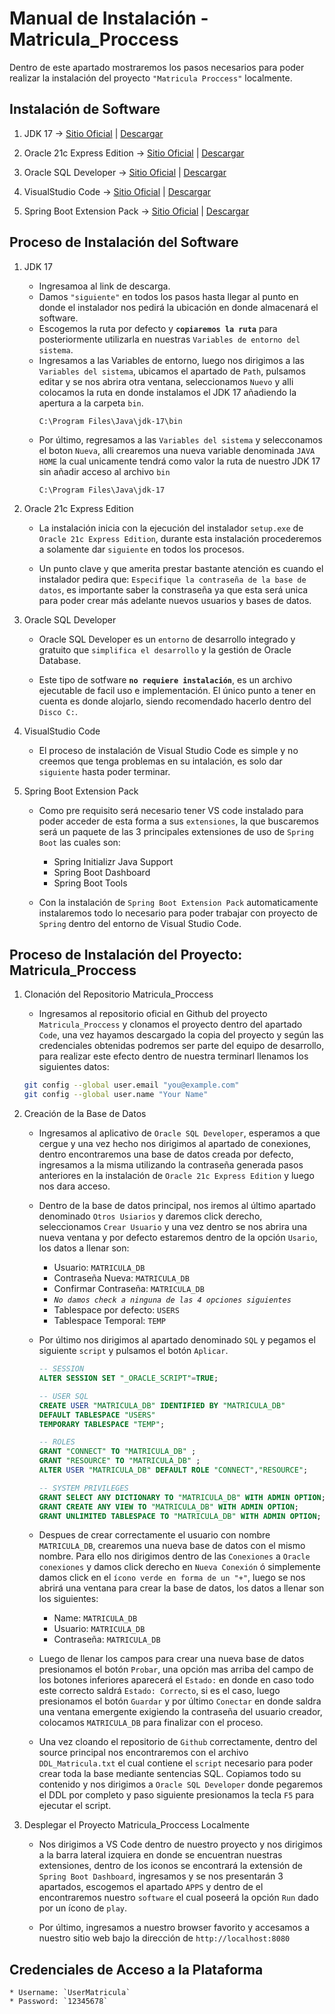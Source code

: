 # Manual de Instalación - Matricula_Proccess 

Dentro de este apartado mostraremos los pasos necesarios para poder realizar la instalación del proyecto ``"Matricula Proccess"`` localmente.

## Instalación de Software

1. JDK 17 -> [Sitio Oficial](https://www.oracle.com/java/technologies/javase/jdk17-archive-downloads.html) | [Descargar](https://download.oracle.com/java/17/archive/jdk-17.0.9_windows-x64_bin.exe)

2. Oracle 21c Express Edition -> [Sitio Oficial](https://www.oracle.com/database/technologies/oracle21c-windows-downloads.html) | [Descargar](https://www.oracle.com/webapps/redirect/signon?nexturl=https://download.oracle.com/otn/nt/oracle21c/213000/WINDOWS.X64_213000_db_home.zip)

3. Oracle SQL Developer -> [Sitio Oficial](https://www.oracle.com/database/sqldeveloper/) | [Descargar](https://www.oracle.com/webapps/redirect/signon?nexturl=https://download.oracle.com/otn/java/sqldeveloper/sqldeveloper-23.1.0.097.1607-x64.zip)

4. VisualStudio Code -> [Sitio Oficial](https://code.visualstudio.com/) | [Descargar](https://code.visualstudio.com/docs?dv=win)

5. Spring Boot Extension Pack -> [Sitio Oficial](https://marketplace.visualstudio.com/items?itemName=vmware.vscode-boot-dev-pack) | [Descargar](vscode:extension/vmware.vscode-boot-dev-pack)

## Proceso de Instalación del Software

1. JDK 17

    * Ingresamoa al link de descarga.
    * Damos `"siguiente"` en todos los pasos hasta llegar al punto en donde el instalador nos pedirá la ubicación en donde almacenará el software. 
    * Escogemos la ruta por defecto y **`copiaremos la ruta`**  para posteriormente utilizarla en nuestras `Variables de entorno del sistema`.
    * Ingresamos a las Variables de entorno, luego nos dirigimos a las `Variables del sistema`, ubicamos el apartado de `Path`, pulsamos editar y se nos abrira otra ventana, seleccionamos `Nuevo` y alli colocamos la ruta en donde instalamos el JDK 17 añadiendo la apertura a la carpeta `bin`.
        ```
        C:\Program Files\Java\jdk-17\bin
        ```
    * Por último, regresamos a las `Variables del sistema` y selecconamos el boton `Nueva`, alli crearemos una nueva variable denominada `JAVA HOME` la cual unicamente tendrá como valor la ruta de nuestro JDK 17 sin añadir acceso al archivo `bin`
        ```
        C:\Program Files\Java\jdk-17
        ```

2. Oracle 21c Express Edition

    * La instalación inicia con la ejecución del instalador `setup.exe` de `Oracle 21c Express Edition`, durante esta instalación procederemos a solamente dar `siguiente` en todos los procesos.

    * Un punto clave y que amerita prestar bastante atención es cuando el instalador pedira que: `Especifique la contraseña de la base de datos`, es importante saber la constraseña ya que esta será unica para poder crear más adelante nuevos usuarios y bases de datos.

3. Oracle SQL Developer

    * Oracle SQL Developer es un `entorno` de desarrollo integrado y gratuito que `simplifica el desarrollo` y la gestión de Oracle Database.

    * Este tipo de sotfware **`no requiere instalación`**, es un archivo ejecutable de facil uso e implementación. El único punto a tener en cuenta es donde alojarlo, siendo recomendado hacerlo dentro del `Disco C:`.

4. VisualStudio Code

    * El proceso de instalación de Visual Studio Code es simple y no creemos que tenga problemas en su intalación, es solo dar `siguiente` hasta poder terminar.

5. Spring Boot Extension Pack

    * Como pre requisito será necesario tener VS code instalado para poder acceder de esta forma a sus `extensiones`, la que buscaremos será un paquete de las 3 principales extensiones de uso de `Spring Boot` las cuales son:
        * Spring Initializr Java Support
        * Spring Boot Dashboard
        * Spring Boot Tools

    * Con la instalación de `Spring Boot Extension Pack` automaticamente instalaremos todo lo necesario para poder trabajar con proyecto de `Spring` dentro del entorno de Visual Studio Code.

## Proceso de Instalación del Proyecto: Matricula_Proccess 

1. Clonación del Repositorio Matricula_Proccess

    * Ingresamos al repositorio oficial en Github del proyecto `Matricula_Proccess` y clonamos el proyecto dentro del apartado `Code`, una vez hayamos descargado la copia del proyecto y según las credenciales obtenidas podremos ser parte del equipo de desarrollo, para realizar este efecto dentro de nuestra terminarl llenamos los siguientes datos:
    ```bash
    git config --global user.email "you@example.com"
    git config --global user.name "Your Name"
    ```

2. Creación de la Base de Datos

    * Ingresamos al aplicativo de `Oracle SQL Developer`, esperamos a que cergue y una vez hecho nos dirigimos al apartado de conexiones, dentro encontraremos una base de datos creada por defecto, ingresamos a la misma utilizando la contraseña generada pasos anteriores en la instalación de `Oracle 21c Express Edition` y luego nos dara acceso.

    * Dentro de la base de datos principal, nos iremos al último apartado denominado `Otros Usiarios` y daremos click derecho, seleccionamos `Crear Usuario` y una vez dentro se nos abrira una nueva ventana y por defecto estaremos dentro de la opción `Usario`, los datos a llenar son:
        * Usuario: `MATRICULA_DB`
        * Contraseña Nueva: `MATRICULA_DB`
        * Confirmar Contraseña: `MATRICULA_DB`
        * *`No damos check a ninguna de las 4 opciones siguientes`*
        * Tablespace por defecto: `USERS`
        * Tablespace Temporal: `TEMP`

    * Por último nos dirigimos al apartado denominado `SQL` y pegamos el siguiente `script` y pulsamos el botón `Aplicar`.
        ```sql
        -- SESSION
        ALTER SESSION SET "_ORACLE_SCRIPT"=TRUE;

        -- USER SQL
        CREATE USER "MATRICULA_DB" IDENTIFIED BY "MATRICULA_DB"  
        DEFAULT TABLESPACE "USERS"
        TEMPORARY TABLESPACE "TEMP";

        -- ROLES
        GRANT "CONNECT" TO "MATRICULA_DB" ;
        GRANT "RESOURCE" TO "MATRICULA_DB" ;
        ALTER USER "MATRICULA_DB" DEFAULT ROLE "CONNECT","RESOURCE";

        -- SYSTEM PRIVILEGES
        GRANT SELECT ANY DICTIONARY TO "MATRICULA_DB" WITH ADMIN OPTION;
        GRANT CREATE ANY VIEW TO "MATRICULA_DB" WITH ADMIN OPTION;
        GRANT UNLIMITED TABLESPACE TO "MATRICULA_DB" WITH ADMIN OPTION;
        ```
    
    * Despues de crear correctamente el usuario con nombre `MATRICULA_DB`, crearemos una nueva base de datos con el mismo nombre. Para ello nos dirigimos dentro de las `Conexiones` a `Oracle conexiones` y damos click derecho en `Nueva Conexión` ó simplemente damos click en el `ícono verde en forma de un "+"`, luego se nos abrirá una ventana para crear la base de datos, los datos a llenar son los siguientes:
        * Name: `MATRICULA_DB`
        * Usuario: `MATRICULA_DB`
        * Contraseña: `MATRICULA_DB`

    * Luego de llenar los campos para crear una nueva base de datos presionamos el botón `Probar`, una opción mas arriba del campo de los botones inferiores aparecerá el `Estado:` en donde en caso todo este correcto saldrá `Estado: Correcto`, si es el caso, luego presionamos el botón `Guardar` y por último `Conectar` en donde saldra una ventana emergente exigiendo la contraseña del usuario creador, colocamos `MATRICULA_DB` para finalizar con el proceso.

    * Una vez cloando el repositorio de `Github` correctamente, dentro del source principal nos encontraremos con el archivo `DDL_Matricula.txt` el cual contiene el `script` necesario para poder crear toda la base mediante sentencias SQL. Copiamos todo su contenido y nos dirigimos a `Oracle SQL Developer` donde pegaremos el DDL por completo y paso siguiente presionamos la tecla `F5` para ejecutar el script.

3. Desplegar el Proyecto Matricula_Proccess Localmente

    * Nos dirigimos a VS Code dentro de nuestro proyecto y nos dirigimos a la barra lateral izquiera en donde se encuentran nuestras extensiones, dentro de los iconos se encontrará la extensión de `Spring Boot Dashboard`, ingresamos y se nos presentarán 3 apartados, escogemos el apartado `APPS` y dentro de el encontraremos nuestro `software` el cual poseerá la opción `Run` dado por un ícono de `play`.

    * Por último, ingresamos a nuestro browser favorito y accesamos a nuestro sitio web bajo la dirección de `http://localhost:8080`

## Credenciales de Acceso a la Plataforma
    * Username: `UserMatricula`
    * Password: `12345678`